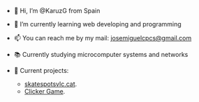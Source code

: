 - 👋 Hi, I’m @KaruzG from Spain
- 🌱 I’m currently learning web developing and programming
- 📫 You can reach me by my mail: josemiguelcpcs@gmail.com
- 📚 Currently studying microcomputer systems and networks

- 🧱 Current projects:
  - [skatespotsvlc.cat](https://www.skatespotsvlc.cat).
  - [Clicker Game](https://github.com/KaruzG/JS-Clicker-Game).


<!---
KaruzG/KaruzG is a ✨ special ✨ repository because its `README.md` (this file) appears on your GitHub profile.
You can click the Preview link to take a look at your changes.
--->
